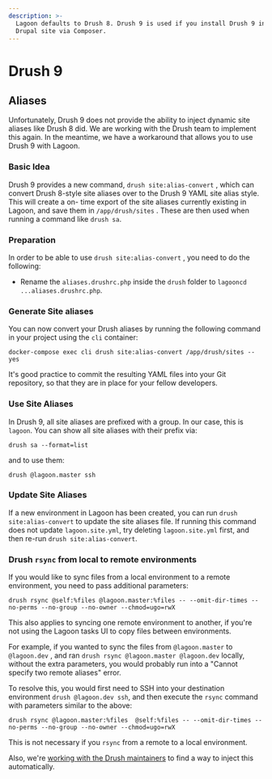 ```yaml
---
description: >-
  Lagoon defaults to Drush 8. Drush 9 is used if you install Drush 9 into your
  Drupal site via Composer.
---
```


# Drush 9

## Aliases

Unfortunately, Drush 9 does not provide the ability to inject dynamic site aliases like Drush 8 did. We are working with the Drush team to implement this again. In the meantime, we have a workaround that allows you to use Drush 9 with Lagoon.

### Basic Idea

Drush 9 provides a new command, `drush site:alias-convert` , which can convert Drush 8-style site aliases over to the Drush 9 YAML site alias style. This will create a on- time export of the site aliases currently existing in Lagoon, and save them in `/app/drush/sites` . These are then used when running a command like `drush sa`.

### Preparation

In order to be able to use `drush site:alias-convert` , you need to do the following:

* Rename the `aliases.drushrc.php` inside the `drush` folder to `lagooncd ...aliases.drushrc.php`.

### Generate Site aliases

You can now convert your Drush aliases by running the following command in your project using the `cli` container:

```text
docker-compose exec cli drush site:alias-convert /app/drush/sites --yes
```

It's good practice to commit the resulting YAML files into your Git repository, so that they are in place for your fellow developers.

### Use Site Aliases

In Drush 9, all site aliases are prefixed with a group. In our case, this is `lagoon`. You can show all site aliases with their prefix via:

```text
drush sa --format=list
```

and to use them:

```text
drush @lagoon.master ssh
```

### Update Site Aliases

If a new environment in Lagoon has been created, you can run `drush site:alias-convert` to update the site aliases file. If running this command does not update `lagoon.site.yml`, try deleting `lagoon.site.yml` first, and then re-run `drush site:alias-convert`.

### Drush `rsync` from local to remote environments

If you would like to sync files from a local environment to a remote environment, you need to pass additional parameters:

```text
drush rsync @self:%files @lagoon.master:%files -- --omit-dir-times --no-perms --no-group --no-owner --chmod=ugo=rwX
```

This also applies to syncing one remote environment to another, if you're not using the Lagoon tasks UI to copy files between environments.

For example, if you wanted to sync the files from `@lagoon.master` to `@lagoon.dev` , and ran `drush rsync @lagoon.master @lagoon.dev` locally, without the extra parameters, you would probably run into a "Cannot specify two remote aliases" error.

To resolve this, you would first need to SSH into your destination environment `drush @lagoon.dev ssh`, and then execute the `rsync` command with parameters similar to the above:

```text
drush rsync @lagoon.master:%files  @self:%files -- --omit-dir-times --no-perms --no-group --no-owner --chmod=ugo=rwX
```

This is not necessary if you `rsync` from a remote to a local environment.

Also, we're [working with the Drush maintainers](https://github.com/drush-ops/drush/issues/3491) to find a way to inject this automatically.

